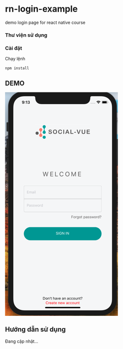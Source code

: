 # rn-login-example
demo login page for react native course

### Thư viện sử dụng

### Cài đặt

Chạy lệnh

```
npm install
```

## DEMO

[![Demo](demo/demo1.png)](https://gyazo.com/a8bb9862844ba833d79cced1741fbe76)

## Hướng dẫn sử dụng

Đang cập nhật...
